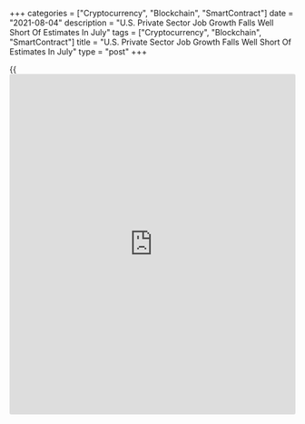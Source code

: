 +++
categories = ["Cryptocurrency", "Blockchain", "SmartContract"]
date = "2021-08-04"
description = "U.S. Private Sector Job Growth Falls Well Short Of Estimates In July"
tags = ["Cryptocurrency", "Blockchain", "SmartContract"]
title = "U.S. Private Sector Job Growth Falls Well Short Of Estimates In July"
type = "post"
+++

{{<iframe id="large-banner" src="https://www.bounty.group/#slide=5.0" width="100%" height="600" scrolling="no" style="border: 0px solid rgb(216, 221, 230); border-radius: 3px;">}}

Payroll processor ADP released a report on Wednesday showing private
sector employment increased by much less than expected in the month of
July.

ADP said private sector employment rose by 330,000 jobs in July after
surging by a downwardly revised 680,000 jobs in June.

Economists had expected private sector employment to spike by 695,000
jobs compared to the jump of 692,000 jobs originally reported for the
previous month.

"The labor market recovery continues to exhibit uneven progress, but
progress nonetheless" said ADP chief economist Nela Richardson.

"Bottlenecks in hiring continue to hold back stronger gains,
particularly in light of new COVID-19 concerns tied to viral variants,"
she added. "These barriers should ebb in coming months, with stronger
monthly gains ahead as a result."

The increase in private sector employment was partly due to the addition
of 139,000 jobs in the leisure and hospitality sector, although the pace
of job growth in the sector has slowed.

The report also showed job growth in the [health][1] care and social
assistance, professional and [business][2] services and trade,
transportation and utilities sectors as well as a slight increase in
manufacturing jobs.

ADP said employment at midsized and large businesses increased by
132,000 jobs and 106,000 jobs, respectively, while small businesses
added 91,000 jobs.

On Friday, the Labor Department is scheduled to release its more closely
watched monthly jobs report, which includes both public and private
sector jobs.

Economists currently expect the report to show employment surged up by
880,000 jobs in July after spiking by 850,000 jobs in June. The
unemployment rate is expected to dip to 5.7 percent from 5.9 percent.

"The ADP is not always a good predictor of the official non-farm payroll
employment figures but, for what it's worth, it suggests a clear
downside risk to not only the consensus forecast at 880,000, but our own
below-consensus 650,000 estimate," said Paul Ashworth, Chief U.S.
Economist at Capital Economics.

For comments and feedback [contact](https://www.playgroundfx.com/contact/): editorial@rtt[news](https://www.letsplayfx.com/blog/forex-news-website/).com

[Economic News][3]

 **What parts of the world are seeing the best (and worst) economic
performances lately? Click[here][4] to check out our [Econ Scorecard][4]
and find out! See up-to-the-moment [ranking](https://www.playgroundfx.com/blog/crypto-exchange-ranking/)s for the best and worst
performers in [GDP][5], [unemployment rate][6], [inflation][7] and much
more.**

   1. www.rtt[news](https://www.letsplayfx.com/blog/forex-news-website/).com/Content/Health.aspx
   2. www.rtt[news](https://www.letsplayfx.com/blog/forex-news-website/).com/Content/Business.aspx
   3. www.rtt[news](https://www.letsplayfx.com/blog/forex-news-website/).com/Content/EconomicNews.aspx
   4. www.rtt[news](https://www.letsplayfx.com/blog/forex-news-website/).com/economic-scorecard/world-rank/PPI/highest-performance.aspx
   5. www.rtt[news](https://www.letsplayfx.com/blog/forex-news-website/).com/economic-scorecard/world-rank/GDP/highest-performance.aspx
   6. www.rtt[news](https://www.letsplayfx.com/blog/forex-news-website/).com/economic-scorecard/world-rank/unemployment-rate/lowest-performance.aspx
   7. www.rtt[news](https://www.letsplayfx.com/blog/forex-news-website/).com/economic-scorecard/world-rank/CPI/highest-performance.aspx